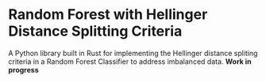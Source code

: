 # Random Forest with Hellinger Distance Splitting Criteria

A Python library built in Rust for implementing the Hellinger distance spliting criteria in a Random Forest Classifier to address imbalanced data. **Work in progress**
